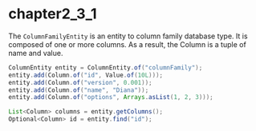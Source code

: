 # chapter2\_3\_1

The `ColumnFamilyEntity` is an entity to column family database type. It is composed of one or more columns. As a result, the Column is a tuple of name and value.

```java
ColumnEntity entity = ColumnEntity.of("columnFamily"); 
entity.add(Column.of("id", Value.of(10L))); 
entity.add(Column.of("version", 0.001)); 
entity.add(Column.of("name", "Diana")); 
entity.add(Column.of("options", Arrays.asList(1, 2, 3))); 

List<Column> columns = entity.getColumns(); 
Optional<Column> id = entity.find("id");
```

